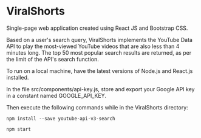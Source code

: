 # ViralShorts
Single-page web application created using React JS and Bootstrap CSS. 

Based on a user's search query, ViralShorts implements the YouTube Data API to play the most-viewed YouTube videos that are also less than 4 minutes long. The top 50 most popular search results are returned, as per the limit of the API's search function.

To run on a local machine, have the latest versions of Node.js and React.js installed.

In the file src/components/api-key.js, store and export your Google API key in a constant named GOOGLE_API_KEY.

Then execute the following commands while in the ViralShorts directory:

`npm install --save youtube-api-v3-search`

`npm start`
